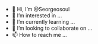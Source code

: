 - 👋 Hi, I’m @Seorgeosoul
- 👀 I’m interested in ...
- 🌱 I’m currently learning ...
- 💞️ I’m looking to collaborate on ...
- 📫 How to reach me ...

<!---
Seorgeosoul/Seorgeosoul is a ✨ special ✨ repository because its `README.md` (this file) appears on your GitHub profile.
You can click the Preview link to take a look at your changes.
--->
